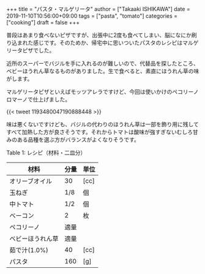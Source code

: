 +++
title = "パスタ・マルゲリータ"
author = ["Takaaki ISHIKAWA"]
date = 2019-11-10T10:56:00+09:00
tags = ["pasta", "tomato"]
categories = ["cooking"]
draft = false
+++

普段はあまり食べないピザですが、出張中に2度も食べてしまい、脳になにか刷り込まれた感じです。そのためか、帰宅中に思いついたパスタのレシピはマルゲリータピザでした。

近所のスーパーでバジルを手に入れるのが難しいので、代替品を探したところ、ベビーほうれん草なるものがありました。生で食べると、素直にほうれん草の味がします。

マルゲリータピザといえばモッツアレラですけど、今回は使いかけのペコリーノロマーノで仕上げました。

{{< tweet 1193480047190888448 >}}

味は悪くないですけども、バジルの代わりのほうれん草は一部を飾り用に残してすべて加熱した方が良さそうです。それからトマトは酸味が強すぎないむしろ甘みのある品種を選ぶ方がバランスがよくなりそうです。

<div class="table-caption">
  <span class="table-number">Table 1</span>:
  レシピ（材料・二皿分）
</div>

| 材料      | 分量 | 単位 |
|---------|----|----|
| オリーブオイル | 30  | [cc] |
| 玉ねぎ    | 1/8 | 個   |
| 中トマト  | 1/2 | 個   |
| ベーコン  | 2   | 枚   |
| ペコリーノ | 適量 |      |
| ベビーほうれん草 | 適量 |      |
| 茹で汁(1.0%) | 40  | [cc] |
| パスタ    | 160 | [g]  |
